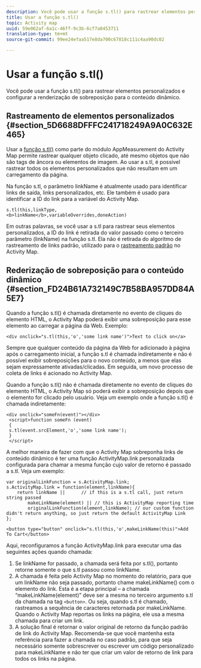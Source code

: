 ```yaml
---
description: Você pode usar a função s.tl() para rastrear elementos personalizados e configurar a renderização de sobreposição para o conteúdo dinâmico.
title: Usar a função s.tl()
topic: Activity map
uuid: 59e062af-6a1c-46ff-9c3b-6cf7a0453711
translation-type: tm+mt
source-git-commit: 99ee24efaa517e8da700c67818c111c4aa90dc02

---
```



# Usar a função s.tl()

Você pode usar a função s.tl() para rastrear elementos personalizados e configurar a renderização de sobreposição para o conteúdo dinâmico.

## Rastreamento de elementos personalizados {#section_5D6688DFFFC241718249A9A0C632E465}

Usar a [função s.tl()](https://marketing.adobe.com/resources/help/en_US/sc/implement/function_tl.html) como parte do módulo AppMeasurement do Activity Map permite rastrear qualquer objeto clicado, até mesmo objetos que não são tags de âncora ou elementos de imagem. Ao usar a s.tl, é possível rastrear todos os elementos personalizados que não resultam em um carregamento da página.

Na função s.tl, o parâmetro linkName é atualmente usado para identificar links de saída, links personalizados, etc. Ele também é usado para identificar a ID do link para a variável do Activity Map.

```
s.tl(this,linkType, 
<b>linkName</b>,variableOverrides,doneAction)
```

Em outras palavras, se você usar a s.tl para rastrear seus elementos personalizados, a ID do link é retirada do valor passado como o terceiro parâmetro (linkName) na função s.tl. Ela não é retirada do algoritmo de rastreamento de links padrão, utilizado para o [rastreamento padrão](/help/analyze/activity-map/activitymap-link-tracking/activitymap-link-tracking-methodology.md) no Activity Map.

## Rederização de sobreposição para o conteúdo dinâmico {#section_FD24B61A732149C7B58BA957DD84A5E7}

Quando a função s.tl() é chamada diretamente no evento de cliques do elemento HTML, o Activity Map poderá exibir uma sobreposição para esse elemento ao carregar a página da Web. Exemplo:

```
<div onclick="s.tl(this,'o','some link name')">Text to click on</a>
```

Sempre que qualquer conteúdo da página da Web for adicionado à página após o carregamento inicial, a função s.tl é chamada indiretamente e não é possível exibir sobreposições para o novo conteúdo, a menos que elas sejam expressamente ativadas/clicadas. Em seguida, um novo processo de coleta de links é acionado no Activity Map.

Quando a função s.tl() não é chamada diretamente no evento de cliques do elemento HTML, o Activity Map só poderá exibir a sobreposição depois que o elemento for clicado pelo usuário. Veja um exemplo onde a função s.tl() é chamada indiretamente:

```
<div onclick="someFn(event)"></div> 
 <script>function someFn (event) 
 {    
 s.tl(event.srcElement,'o','some link name'); 
 } 
 </script>
```

A melhor maneira de fazer com que o Activity Map sobreponha links de conteúdo dinâmico é ter uma função ActivityMap.link personalizada configurada para chamar a mesma função cujo valor de retorno é passado a s.tl. Veja um exemplo:

```
var originalLinkFunction = s.ActivityMap.link; 
s.ActivityMap.link = function(element,linkName){ 
    return linkName ||      // if this is a s.tl call, just return string passed 
        makeLinkName(element) || // this is ActivityMap reporting time 
        originalLinkFunction(element,linkName); // our custom function didn't return anything, so just return the default ActivityMap Link 
};
```

```
<button type="button" onclick="s.tl(this,'o',makeLinkName(this)">Add To Cart</button>
```

Aqui, reconfiguramos a função ActivityMap.link para executar uma das seguintes ações quando chamada:

1. Se linkName for passado, a chamada será feita por s.tl(), portanto retorne somente o que s.tl passou como linkName.
1. A chamada é feita pelo Activity Map no momento do relatório, para que um linkName não seja passado, portanto chame makeLinkName() com o elemento do link. Esta é a etapa principal – a chamada “makeLinkName(element)” deve ser a mesma no terceiro argumento s.tl da chamada na tag `<button>`. Ou seja, quando s.tl é chamado, rastreamos a sequência de caracteres retornada por makeLinkName. Quando o Activity Map reportas os links na página, ele usa a mesma chamada para criar um link.
1. A solução final é retornar o valor original de retorno da função padrão de link do Activity Map. Recomenda-se que você mantenha esta referência para fazer a chamada no caso padrão, para que seja necessário somente sobrescrever ou escrever um código personalizado para makeLinkName e não ter que criar um valor de retorno de link para todos os links na página.
